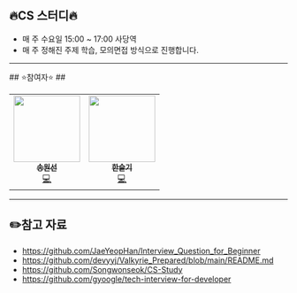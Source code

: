## 🔥CS 스터디🔥 ##
- 매 주 수요일 15:00 ~ 17:00 사당역
- 매 주 정해진 주제 학습, 모의면접 방식으로 진행합니다.

<hr/>
## ⭐참여자⭐ ##

<table>
  <tr>
    <td align="center">
      <a href="https://github.com/">
        <img src="https://avatars.githubusercontent.com/ws1811" width="120px;" alt=""/><br />
        <sub><b>송원선</b></sub></a><br />
        <a href="https://github.com/ws1811" title="Code">💻</a>
    </td>
    <td align="center">
      <a href="https://github.com/">
        <img src="" width="120px;" alt=""/><br />
        <sub><b>한슬기</b></sub></a><br />
        <a href=" title="Code">💻</a>
    </td>
  </tr>
</table>  


<hr/>

## ✏️참고 자료 ##
- https://github.com/JaeYeopHan/Interview_Question_for_Beginner
- https://github.com/devyyj/Valkyrie_Prepared/blob/main/README.md
- https://github.com/Songwonseok/CS-Study
- https://github.com/gyoogle/tech-interview-for-developer


